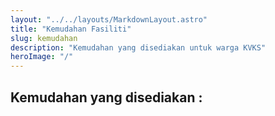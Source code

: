 ```yaml
---
layout: "../../layouts/MarkdownLayout.astro"
title: "Kemudahan Fasiliti"
slug: kemudahan
description: "Kemudahan yang disediakan untuk warga KVKS"
heroImage: "/"
---
```


## Kemudahan yang disediakan :